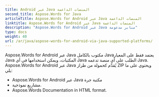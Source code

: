 ```yaml
---
title: Android عبر Java المنصات الداعمة
second_title: Aspose.Words for Java
articleTitle: Aspose.Words for Android عبر Java المنصات الداعمة
linktitle: Aspose.Words for Android عبر Java المنصات الداعمة
description: "Aspose.Words for Android عبر Java منابر مدعومة"
type: docs
weight: 40
url: /ar/java/aspose-words-for-android-via-java-supported-platforms/
---
```


Aspose.Words for Android عبر Java مكتوب بالكامل Javaيعتمد فقط على المعيار Java المكتبات، ويمكن استخدامها في أي Java الطلب على أي منصة تدعمه Java. Aspose.Words for Android عبر Java يُقدَّم كحمولة من طراز ZIP ويحتوي على ما يلي:

- Aspose.Words for Android عبر Java مكتبة جرة
- مشاريع نموذجية.
- Aspose.Words Documentation in HTML format.






